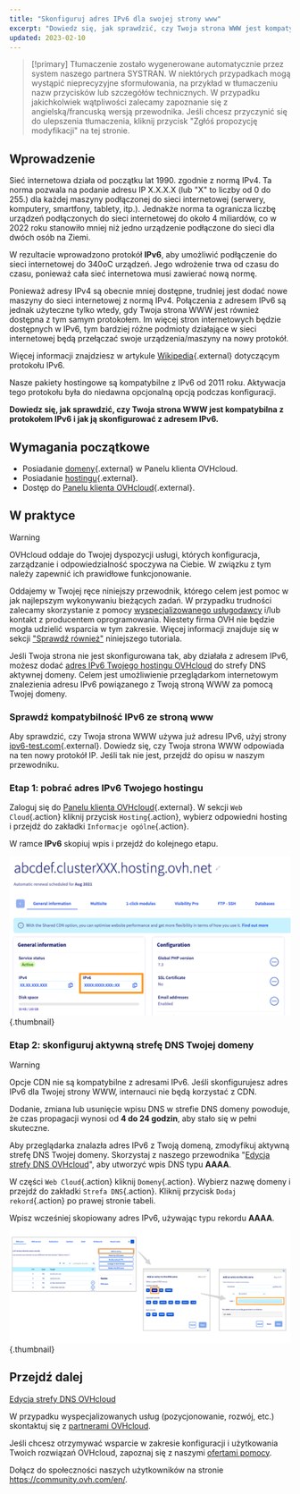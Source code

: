 ```yaml
---
title: "Skonfiguruj adres IPv6 dla swojej strony www"
excerpt: "Dowiedz się, jak sprawdzić, czy Twoja strona WWW jest kompatybilna z adresem IPv6"
updated: 2023-02-10
---
```



> [!primary]
> Tłumaczenie zostało wygenerowane automatycznie przez system naszego partnera SYSTRAN. W niektórych przypadkach mogą wystąpić nieprecyzyjne sformułowania, na przykład w tłumaczeniu nazw przycisków lub szczegółów technicznych. W przypadku jakichkolwiek wątpliwości zalecamy zapoznanie się z angielską/francuską wersją przewodnika. Jeśli chcesz przyczynić się do ulepszenia tłumaczenia, kliknij przycisk "Zgłóś propozycję modyfikacji" na tej stronie.
>

## Wprowadzenie

Sieć internetowa działa od początku lat 1990. zgodnie z normą IPv4. Ta norma pozwala na podanie adresu IP X.X.X.X (lub "X" to liczby od 0 do 255.) dla każdej maszyny podłączonej do sieci internetowej (serwery, komputery, smartfony, tablety, itp.). Jednakże norma ta ogranicza liczbę urządzeń podłączonych do sieci internetowej do około 4 miliardów, co w 2022 roku stanowiło mniej niż jedno urządzenie podłączone do sieci dla dwóch osób na Ziemi.

W rezultacie wprowadzono protokół **IPv6**, aby umożliwić podłączenie do sieci internetowej do 340oC urządzeń. Jego wdrożenie trwa od czasu do czasu, ponieważ cała sieć internetowa musi zawierać nową normę. 

Ponieważ adresy IPv4 są obecnie mniej dostępne, trudniej jest dodać nowe maszyny do sieci internetowej z normą IPv4. Połączenia z adresem IPv6 są jednak użyteczne tylko wtedy, gdy Twoja strona WWW jest również dostępna z tym samym protokołem. Im więcej stron internetowych będzie dostępnych w IPv6, tym bardziej różne podmioty działające w sieci internetowej będą przełączać swoje urządzenia/maszyny na nowy protokół.

Więcej informacji znajdziesz w artykule [Wikipedia](https://pl.wikipedia.org/wiki/IPv6){.external} dotyczącym protokołu IPv6.

Nasze pakiety hostingowe są kompatybilne z IPv6 od 2011 roku. Aktywacja tego protokołu była do niedawna opcjonalną opcją podczas konfiguracji. 

**Dowiedz się, jak sprawdzić, czy Twoja strona WWW jest kompatybilna z protokołem IPv6 i jak ją skonfigurować z adresem IPv6.**

## Wymagania początkowe

- Posiadanie [domeny](https://www.ovhcloud.com/pl/domains/){.external} w Panelu klienta OVHcloud.
- Posiadanie [hostingu](https://www.ovhcloud.com/pl/web-hosting/){.external}.
- Dostęp do [Panelu klienta OVHcloud](https://www.ovh.com/auth/?action=gotomanager&from=https://www.ovh.pl/&ovhSubsidiary=pl){.external}.

## W praktyce

> [!warning]
>
> OVHcloud oddaje do Twojej dyspozycji usługi, których konfiguracja, zarządzanie i odpowiedzialność spoczywa na Ciebie. W związku z tym należy zapewnić ich prawidłowe funkcjonowanie.
> 
> Oddajemy w Twojej ręce niniejszy przewodnik, którego celem jest pomoc w jak najlepszym wykonywaniu bieżących zadań. W przypadku trudności zalecamy skorzystanie z pomocy [wyspecjalizowanego usługodawcy](https://partner.ovhcloud.com/pl/directory/) i/lub kontakt z producentem oprogramowania. Niestety firma OVH nie będzie mogła udzielić wsparcia w tym zakresie. Więcej informacji znajduje się w sekcji ["Sprawdź również"](#go-further) niniejszego tutoriala.
> 

Jeśli Twoja strona nie jest skonfigurowana tak, aby działała z adresem IPv6, możesz dodać [adres IPv6 Twojego hostingu OVHcloud](/pages/web_cloud/web_hosting/clusters_and_shared_hosting_IP) do strefy DNS aktywnej domeny. Celem jest umożliwienie przeglądarkom internetowym znalezienia adresu IPv6 powiązanego z Twoją stroną WWW za pomocą Twojej domeny.

### Sprawdź kompatybilność IPv6 ze stroną www

Aby sprawdzić, czy Twoja strona WWW używa już adresu IPv6, użyj strony [ipv6-test.com](https://ipv6-test.com/validate.php){.external}. Dowiedz się, czy Twoja strona WWW odpowiada na ten nowy protokół IP. Jeśli tak nie jest, przejdź do opisu w naszym przewodniku.

### Etap 1: pobrać adres IPv6 Twojego hostingu

Zaloguj się do [Panelu klienta OVHcloud](https://www.ovh.com/auth/?action=gotomanager&from=https://www.ovh.pl/&ovhSubsidiary=pl){.external}. W sekcji `Web Cloud`{.action} kliknij przycisk `Hosting`{.action}, wybierz odpowiedni hosting i przejdź do zakładki `Informacje ogólne`{.action}.

W ramce **IPv6** skopiuj wpis i przejdź do kolejnego etapu.

![IPv6](images/ipv6_01.png){.thumbnail}

### Etap 2: skonfiguruj aktywną strefę DNS Twojej domeny

> [!warning]
>
> Opcje CDN nie są kompatybilne z adresami IPv6. Jeśli skonfigurujesz adres IPv6 dla Twojej strony WWW, internauci nie będą korzystać z CDN.
>
> Dodanie, zmiana lub usunięcie wpisu DNS w strefie DNS domeny powoduje, że czas propagacji wynosi od **4 do 24 godzin**, aby stało się w pełni skuteczne.
>

Aby przeglądarka znalazła adres IPv6 z Twoją domeną, zmodyfikuj aktywną strefę DNS Twojej domeny. Skorzystaj z naszego przewodnika "[Edycja strefy DNS OVHcloud](/pages/web_cloud/domains/dns_zone_edit#modyfikacja-strefy-dns-ovhcloud)", aby utworzyć wpis DNS typu **AAAA**.

W części `Web Cloud`{.action} kliknij `Domeny`{.action}. Wybierz nazwę domeny i przejdź do zakładki `Strefa DNS`{.action}. Kliknij przycisk `Dodaj rekord`{.action} po prawej stronie tabeli. 

Wpisz wcześniej skopiowany adres IPv6, używając typu rekordu **AAAA**.

![IPv6](images/ipv6_02.png){.thumbnail}

## Przejdź dalej <a name="go-further"></a>

[Edycja strefy DNS OVHcloud](/pages/web_cloud/domains/dns_zone_edit#modyfikacja-strefy-dns-ovhcloud)

W przypadku wyspecjalizowanych usług (pozycjonowanie, rozwój, etc.) skontaktuj się z [partnerami OVHcloud](https://partner.ovhcloud.com/pl/directory/).

Jeśli chcesz otrzymywać wsparcie w zakresie konfiguracji i użytkowania Twoich rozwiązań OVHcloud, zapoznaj się z naszymi [ofertami pomocy](https://www.ovhcloud.com/pl/support-levels/).

Dołącz do społeczności naszych użytkowników na stronie <https://community.ovh.com/en/>. 
